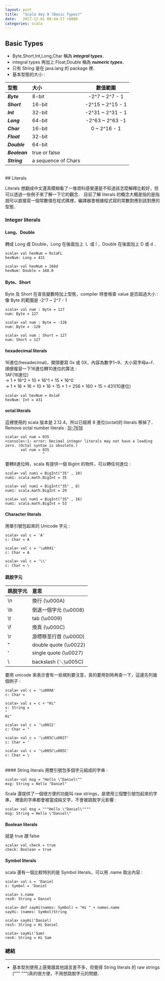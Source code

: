 ```yaml
---
layout: post
title:  "Scala day 9 (Basic Types)"
date:   2017-12-01 08:44:17 +0800
categories: scala
---
```


## Basic Types

* Byte,Short,Int,Long,Char 稱為 ***integral types***．  
* integral types 再加上 Float,Double 稱為 ***numeric types***．  
* 只有 String 是在 java.lang 的 package 裡．
* 基本型態的大小 : 

| 型態           | 大小   | 數值範圍            |
| :------------ |:------ | :----------------: |
| ***Byte***    | 8-bit  | -2^7 ~ 2^7 - 1     |
| ***Short***   | 16-bit | -2^15 ~ 2^15 - 1   |
| ***Int***     | 32-bit | -2^31 ~ 2^31 - 1   |
| ***Long***    | 64-bit | -2^63 ~ 2^63 -1    |
| ***Char***    | 16-bit | 0 ~ 2^16 - 1       |
| ***Float***   | 32-bit |                    |
| ***Double***  | 64-bit |                    |
| ***Boolean*** | true or false        |      |
| ***String***  | a sequence of Chars |       |

<br/>
## Literals

Literals 想翻成中文還真模糊看了一堆資料感覺還是不知道該怎麼解釋比較好，但可以透過一些例子來了解一下它的觀念．
目前了解 literals 的概念大概是指的是指說可以直接寫一個常數值在程式碼裡，編譯器會根據程式寫的常數對應到該對應的型態．

### Integer literals
#### Long、Double
轉成 Long 或 Double，Long 在後面加上 Ｌ 或 l ，Double 在後面加上 D 或 d ．
```console
scala> val hexNum = 0x1aFL
hexNum: Long = 431

scala> val hexNum = 168d
hexNum: Double = 168.0
```
#### Byte、Short
Byte 及 Short 在宣告變數時加上型態，compiler 時會檢查 value 是否超過大小 :  
像 Byte 的範圍是 -2^7 ~ 2^7 - 1  

```console
scala> val num : Byte = 127
num: Byte = 127

scala> val num : Byte = -128
num: Byte = -128

scala> val num : Short = 127
num: Short = 127

```

#### hexadecimal literals
16進位(hexadecimal)，開頭要寫 0x 或 0X，內容為數字1~9、大小寫字母a~f．  
順便複習一下16進位轉10進位的算法 :   
1AF(16進位)  
-> 1 * 16^2 + 10 * 16^1 + 15 * 16^0  
-> 1 * 16 * 16 + 10 * 16 + 15 * 1 = 256 + 160 + 15 = 431(10進位)  

```console
scala> val hexNum = 0x1aF
hexNum: Int = 431
```
#### octal literals
這裡使用的 scala 版本是 2.12.4，所以已經將 8 進位(octal)的 literals 移掉了．  
Remove octal number literals : [SI-7618](https://issues.scala-lang.org/browse/SI-7618)

```console
scala> val num = 035
<console>:1: error: Decimal integer literals may not have a leading zero. (Octal syntax is obsolete.)
       val num = 035
                 ^

```
要轉8進位時，scala 有提供一個 BigInt 的物件，可以轉任何進位 :  
```console
scala> val num1 = BigInt("35" , 10)
num1: scala.math.BigInt = 35

scala> val num1 = BigInt("35" , 8)
num1: scala.math.BigInt = 29

scala> val num1 = BigInt("35" , 16)
num1: scala.math.BigInt = 53

```
#### Character literals
用單引號包起來的 Unicode 字元 : 

```console
scala> val c = 'A'
c: Char = A

scala> val c = '\u0041'
c: Char = A

scala> val c = '\\'
c: Char = \
```

#### 跳脫字元

| 跳脫字元 | 意思              |
| :------ |:----------------------|
| \n      | 換行 (\u000A)          |
| \b      | 倒退一個字元 (\u0008)   |
| \t      | tab (\u0009)          |
| \f      | 換頁 (\u000C)          |
| \r      | 游標移至行首 (\u000D)   |
| \"      | double quote (\u0022) |
| \'      | single quote (\u0027) | 
| \\      | backslash (＼\u005C)  |


要用 unicode 來表示會有一些規則要注意，真的要用到時再查一下，這邊先列幾個例子 : 
```console
scala> val c = '\u000A'
c: Char =

scala> val s = c + "Hi"
s: String =
"
Hi"

scala> val c = '\u0022'
c: Char = "

scala> val c = '\u005C\u0027'
c: Char = '

scala> val c = '\u005C\u005C'
c: Char = \
```

<br/>
#### String literals
用雙引號包多個字元組成的字串 : 

```console
scala> val msg = "Hello \"Daniel\""
msg: String = Hello "Daniel"

```
Scala 還提供了一個很方便的功能叫 raw strings，是使用三個雙引號包起來的字串，
裡面的字串都會被當成純文字，不會被跳脫字元影響 : 

```console
scala> val msg = """Hello \"Daniel\""""
msg: String = Hello \"Daniel\"
```

#### Boolean literals
就是 true 跟 false

```console
scala> val check = true
check: Boolean = true
```

#### Symbol literals
scala 還有一個比較特別的是 Symbol literals，可以用 .name 取出內容 : 

```console
scala> val s = 'Daniel
s: Symbol = 'Daniel

scala> s.name
res0: String = Daniel

scala> def sayHi(names: Symbol) = "Hi " + names.name
sayHi: (names: Symbol)String

scala> sayHi('Daniel)
res5: String = Hi Daniel

scala> sayHi('Sam)
res6: String = Hi Sam
```


### 總結
- - -
* 基本型別使用上感覺跟其他語言差不多，但覺得 String literals 的 raw strings (""" """)真的很方便，不用想跳脫字元的問題．

